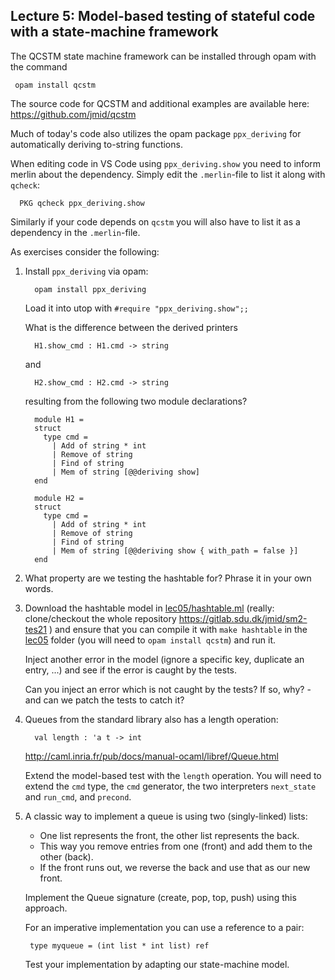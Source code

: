 Lecture 5: Model-based testing of stateful code with a state-machine framework
------------------------------------------------------------------------------

The QCSTM state machine framework can be installed through opam with the command
   ```
    opam install qcstm
   ```

The source code for QCSTM and additional examples are available here: https://github.com/jmid/qcstm

Much of today's code also utilizes the opam package `ppx_deriving` for automatically deriving to-string functions.

When editing code in VS Code using `ppx_deriving.show` you need to
inform merlin about the dependency. Simply edit the `.merlin`-file to
list it along with `qcheck`:
```
  PKG qcheck ppx_deriving.show
```

Similarly if your code depends on `qcstm` you will also have to list it as a dependency in the `.merlin`-file.


As exercises consider the following:

1. Install `ppx_deriving` via opam:
   ```
     opam install ppx_deriving
   ```
   
   Load it into utop with `#require "ppx_deriving.show";;`

   What is the difference between the derived printers
     ```
       H1.show_cmd : H1.cmd -> string
     ```
   and
     ```
       H2.show_cmd : H2.cmd -> string
     ```
   resulting from the following two module declarations?
     ```
       module H1 =
       struct
         type cmd =
           | Add of string * int
           | Remove of string
           | Find of string
           | Mem of string [@@deriving show]
       end
     
       module H2 =
       struct
         type cmd =
           | Add of string * int
           | Remove of string
           | Find of string
           | Mem of string [@@deriving show { with_path = false }]
       end
     ```

2. What property are we testing the hashtable for?
   Phrase it in your own words.


3. Download the hashtable model in [lec05/hashtable.ml](lec05/hashtable.ml)
   (really: clone/checkout the whole repository https://gitlab.sdu.dk/jmid/sm2-tes21 )
   and ensure that you can compile it with `make hashtable` in the [lec05](lec05) folder
   (you will need to `opam install qcstm`) and run it. 

   Inject another error in the model (ignore a specific key, duplicate
   an entry, ...) and see if the error is caught by the tests.

   Can you inject an error which is not caught by the tests?
   If so, why? - and can we patch the tests to catch it? 


4. Queues from the standard library also has a length operation:
   ```
     val length : 'a t -> int
   ```
   
   http://caml.inria.fr/pub/docs/manual-ocaml/libref/Queue.html

   Extend the model-based test with the `length` operation.
   You will need to extend the `cmd` type, the `cmd` generator, the two
   interpreters `next_state` and `run_cmd`, and `precond`.


5. A classic way to implement a queue is using two (singly-linked) lists:
   * One list represents the front, the other list represents the back.
   * This way you remove entries from one (front) and add them to the other (back).
   * If the front runs out, we reverse the back and use that as our new front.
 
   Implement the Queue signature (create, pop, top, push) using this approach.

   For an imperative implementation you can use a reference to a pair: 
   ```
    type myqueue = (int list * int list) ref
   ```

   Test your implementation by adapting our state-machine model.
